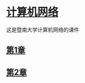 # [计算机网络](https://github.com/scutcyr/jida_teaching/tree/master/shujvku)
这是暨南大学计算机网络的课件

## [第1章]()
## [第2章]()

